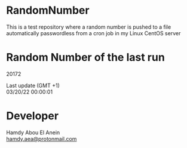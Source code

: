 # RandomNumber    
This is a test repository where a random number is pushed to a file automatically passwordless from a cron job in my Linux CentOS server    
# Random Number of the last run   
20172
      
Last update (GMT +1)    
03/20/22 00:00:01
# Developer    
Hamdy Abou El Anein   
hamdy.aea@protonmail.com
